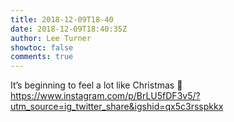 ```yaml
---
title: 2018-12-09T18-40
date: 2018-12-09T18:40:35Z
author: Lee Turner
showtoc: false
comments: true
---
```


It’s beginning to feel a lot like Christmas 🎄 https://www.instagram.com/p/BrLU5fDF3v5/?utm_source=ig_twitter_share&igshid=qx5c3rsspkkx

